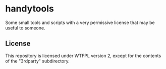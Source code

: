 # handytools
Some small tools and scripts with a very permissive license that may be useful to someone.

## License
This repository is licensed under WTFPL version 2, except for the contents of the "3rdparty" subdirectory.
